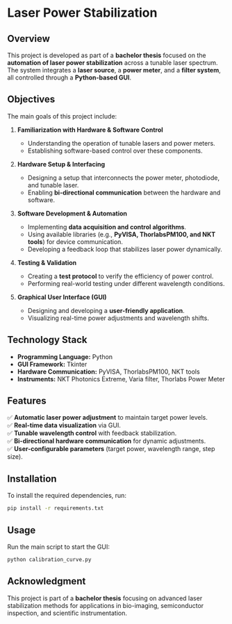 # Laser Power Stabilization

## Overview
This project is developed as part of a **bachelor thesis** focused on the **automation of laser power stabilization** across a tunable laser spectrum. The system integrates a **laser source**, a **power meter**, and a **filter system**, all controlled through a **Python-based GUI**.

## Objectives
The main goals of this project include:

1. **Familiarization with Hardware & Software Control**
   - Understanding the operation of tunable lasers and power meters.
   - Establishing software-based control over these components.

2. **Hardware Setup & Interfacing**
   - Designing a setup that interconnects the power meter, photodiode, and tunable laser.
   - Enabling **bi-directional communication** between the hardware and software.

3. **Software Development & Automation**
   - Implementing **data acquisition and control algorithms**.
   - Using available libraries (e.g., **PyVISA, ThorlabsPM100, and NKT tools**) for device communication.
   - Developing a feedback loop that stabilizes laser power dynamically.

4. **Testing & Validation**
   - Creating a **test protocol** to verify the efficiency of power control.
   - Performing real-world testing under different wavelength conditions.

5. **Graphical User Interface (GUI)**
   - Designing and developing a **user-friendly application**.
   - Visualizing real-time power adjustments and wavelength shifts.

## Technology Stack
- **Programming Language:** Python
- **GUI Framework:** Tkinter
- **Hardware Communication:** PyVISA, ThorlabsPM100, NKT tools
- **Instruments:** NKT Photonics Extreme, Varia filter, Thorlabs Power Meter

## Features
✅ **Automatic laser power adjustment** to maintain target power levels.<br>
✅ **Real-time data visualization** via GUI.<br>
✅ **Tunable wavelength control** with feedback stabilization.<br>
✅ **Bi-directional hardware communication** for dynamic adjustments.<br>
✅ **User-configurable parameters** (target power, wavelength range, step size).<br>

## Installation
To install the required dependencies, run:
```sh
pip install -r requirements.txt
```

## Usage
Run the main script to start the GUI:
```sh
python calibration_curve.py
```

## Acknowledgment
This project is part of a **bachelor thesis** focusing on advanced laser stabilization methods for applications in bio-imaging, semiconductor inspection, and scientific instrumentation.
